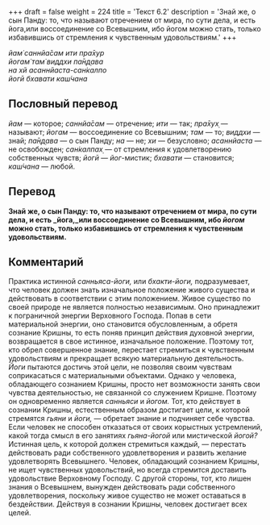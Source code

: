 +++
draft = false
weight = 224
title = 'Текст 6.2'
description = 'Знай же, о сын Панду: то, что называют отречением от мира, по сути дела, и есть йога,или воссоединение со Всевышним, ибо йогом можно стать, только избавившись от стремления к чувственным удовольствиям.'
+++

_йам̇ саннйа̄сам ити пра̄хур  
йогам̇ там̇ виддхи па̄н̣д̣ава  
на хй асаннйаста-сан̇калпо  
йогӣ бхавати каш́чана_

## Пословный перевод

_йам_ — которое; _саннйа̄сам_ — отречение; _ити_ — так; _пра̄хух̣_ — называют; _йогам_ — воссоединение со Всевышним; _там_ — то; _виддхи_ — знай; _па̄н̣д̣ава_ — о сын Панду; _на_ — не; _хи_ — безусловно; _асаннйаста_ — не освобожден; _сан̇калпах̣_ — от стремления к удовлетворению собственных чувств; _йогӣ_ — _йог_\-мистик; _бхавати_ — становится; _каш́чана_ — любой.

## Перевод

**Знай же, о сын Панду: то, что называют отречением от мира, по сути дела, и есть _йога,_или воссоединение со Всевышним, ибо _йогом_ можно стать, только избавившись от стремления к чувственным удовольствиям.**

## Комментарий

Практика истинной _санньяса-йоги,_ или _бхакти-йоги,_ подразумевает, что человек должен знать изначальное положение живого существа и действовать в соответствии с этим положением. Живое существо по своей природе не является полностью независимым. Оно принадлежит к пограничной энергии Верховного Господа. Попав в сети материальной энергии, оно становится обусловленным, а обретя сознание Кришны, то есть поняв принцип действия духовной энергии, возвращается в свое истинное, изначальное положение. Поэтому тот, кто обрел совершенное знание, перестает стремиться к чувственным удовольствиям и прекращает всякую материальную деятельность. _Йоги_ пытаются достичь этой цели, не позволяя своим чувствам соприкасаться с материальными объектами. Однако у человека, обладающего сознанием Кришны, просто нет возможности занять свои чувства деятельностью, не связанной со служением Кришне. Поэтому он одновременно является _санньяси_ и _йогом._ Тот, кто действует в сознании Кришны, естественным образом достигает цели, к которой стремятся _гьяни_ и _йоги,_ — обретает знание и подчиняет себе чувства. Если человек не способен отказаться от своих корыстных устремлений, какой тогда смысл в его занятиях _гьяна-йогой_ или мистической _йогой?_ Истинная цель, к которой должен стремиться каждый, — перестать действовать ради собственного удовлетворения и развить желание удовлетворять Всевышнего. Человек, обладающий сознанием Кришны, не ищет чувственных удовольствий, но всегда стремится доставить удовольствие Верховному Господу. С другой стороны, тот, кто лишен знания о Всевышнем, вынужден действовать ради собственного удовлетворения, поскольку живое существо не может оставаться в бездействии. Действуя в сознании Кришны, человек достигает всех целей.

